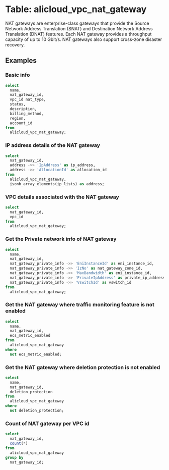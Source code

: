 # Table: alicloud_vpc_nat_gateway

NAT gateways are enterprise-class gateways that provide the Source Network Address Translation (SNAT) and Destination Network Address Translation (DNAT) features. Each NAT gateway provides a throughput capacity of up to 10 Gbit/s. NAT gateways also support cross-zone disaster recovery.

## Examples

### Basic info

```sql
select
  name,
  nat_gateway_id,
  vpc_id nat_type,
  status,
  description,
  billing_method,
  region,
  account_id
from
  alicloud_vpc_nat_gateway;
```

### IP address details of the NAT gateway

```sql
select
  nat_gateway_id,
  address ->> 'IpAddress' as ip_address,
  address ->> 'AllocationId' as allocation_id
from
  alicloud_vpc_nat_gateway,
  jsonb_array_elements(ip_lists) as address;
```

### VPC details associated with the NAT gateway

```sql
select
  nat_gateway_id,
  vpc_id
from
  alicloud_vpc_nat_gateway;
```

### Get the Private network info of NAT gateway

```sql
select
  name,
  nat_gateway_id,
  nat_gateway_private_info ->> 'EniInstanceId' as eni_instance_id,
  nat_gateway_private_info ->> 'IzNo' as nat_gateway_zone_id,
  nat_gateway_private_info ->> 'MaxBandwidth' as eni_instance_id,
  nat_gateway_private_info ->> 'PrivateIpAddress' as private_ip_address,
  nat_gateway_private_info ->> 'VswitchId' as vswitch_id
from
  alicloud_vpc_nat_gateway;
```

### Get the NAT gateway where traffic monitoring feature is not enabled

```sql
select
  name,
  nat_gateway_id,
  ecs_metric_enabled
from
  alicloud_vpc_nat_gateway
where
  not ecs_metric_enabled;
```

### Get the NAT gateway where deletion protection is not enabled

```sql
select
  name,
  nat_gateway_id,
  deletion_protection
from
  alicloud_vpc_nat_gateway
where
  not deletion_protection;
```

### Count of NAT gateway per VPC id

```sql
select
  nat_gateway_id,
  count(*)
from
  alicloud_vpc_nat_gateway
group by
  nat_gateway_id;
```
